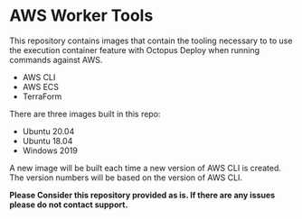 # AWS Worker Tools

This repository contains images that contain the tooling necessary to to use the execution container feature with Octopus Deploy when running commands against AWS.

- AWS CLI
- AWS ECS
- TerraForm

There are three images built in this repo:

- Ubuntu 20.04
- Ubuntu 18.04
- Windows 2019

A new image will be built each time a new version of AWS CLI is created.  The version numbers will be based on the version of AWS CLI.

**Please Consider this repository provided as is.  If there are any issues please do not contact support.**
